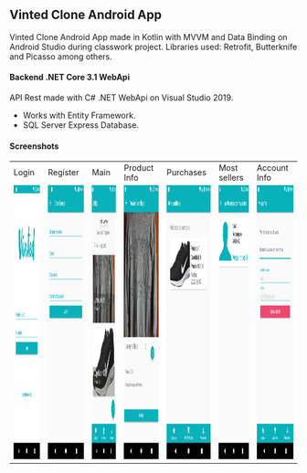 ## Vinted Clone Android App
Vinted Clone Android App made in Kotlin with MVVM and Data Binding on Android Studio during classwork project. 
Libraries used: Retrofit, Butterknife and Picasso among others.

#### Backend .NET Core 3.1 WebApi
API Rest made with C# .NET WebApi on Visual Studio 2019.
* Works with Entity Framework.
* SQL Server Express Database.

#### Screenshots
<table>
  <tr>
    <td>Login</td>
    <td>Register</td>
    <td>Main</td>
    <td>Product Info</td>
    <td>Purchases</td>
    <td>Most sellers</td>
    <td>Account Info</td>
  </tr>
  <tr>
    <td><img src="./appimages/Screenshot_1592390702.png" width=250 height=480></td>
    <td><img src="./appimages/Screenshot_1592390710.png" width=250 height=480></td>
    <td><img src="./appimages/Screenshot_1592391495.png" width=250 height=480></td>
    <td><img src="./appimages/Screenshot_1592391508.png" width=250 height=480></td>
    <td><img src="./appimages/Screenshot_1592391530.png" width=250 height=480></td>
    <td><img src="./appimages/Screenshot_1592391546.png" width=250 height=480></td>
    <td><img src="./appimages/Screenshot_1592391536.png" width=250 height=480></td>
  </tr>
 </table>